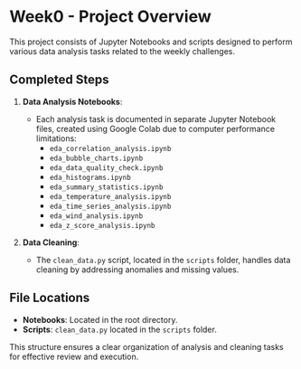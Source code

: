 # Week0 - Project Overview

This project consists of Jupyter Notebooks and scripts designed to perform various data analysis tasks related to the weekly challenges.

## Completed Steps

1. **Data Analysis Notebooks**: 
   - Each analysis task is documented in separate Jupyter Notebook files, created using Google Colab due to computer performance limitations:
     - `eda_correlation_analysis.ipynb`
     - `eda_bubble_charts.ipynb`
     - `eda_data_quality_check.ipynb`
     - `eda_histograms.ipynb`
     - `eda_summary_statistics.ipynb`
     - `eda_temperature_analysis.ipynb`
     - `eda_time_series_analysis.ipynb`
     - `eda_wind_analysis.ipynb`
     - `eda_z_score_analysis.ipynb`

2. **Data Cleaning**:
   - The `clean_data.py` script, located in the `scripts` folder, handles data cleaning by addressing anomalies and missing values.

## File Locations
- **Notebooks**: Located in the root directory.
- **Scripts**: `clean_data.py` located in the `scripts` folder.

This structure ensures a clear organization of analysis and cleaning tasks for effective review and execution.